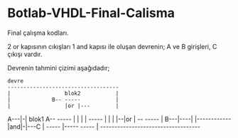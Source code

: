 # Botlab-VHDL-Final-Calisma
Final çalışma kodları.

2 or kapısının cıkışları 1 and kapısı ile oluşan devrenin;
A ve B girişleri,
C çıkışı vardır.

Devrenin tahmini çizimi aşağıdadır;


    devre
    -----------------------------------
    |                 blok2           |
    |             B-- -----           |
    |                 |or |---        |
A---|-|  blok1    A-- -----  |        |
    | |  -----               |        |
    | |--|or |               -- ----- |
B---|----|   |------------      |and|-|---C
    |    -----           |----- ----- |
    -----------------------------------
